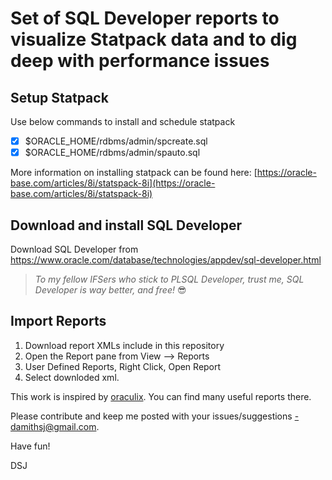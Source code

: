 # Set of SQL Developer reports to visualize Statpack data and to dig deep with performance issues

## Setup Statpack
Use below commands to install and schedule statpack

- [x] $ORACLE_HOME/rdbms/admin/spcreate.sql
- [x] $ORACLE_HOME/rdbms/admin/spauto.sql

More information on installing statpack can be found here: [https://oracle-base.com/articles/8i/statspack-8i](https://oracle-base.com/articles/8i/statspack-8i)

## Download and install SQL Developer
Download SQL Developer from https://www.oracle.com/database/technologies/appdev/sql-developer.html

>_To my fellow IFSers who stick to PLSQL Developer, trust me, SQL Developer is way better, and free!_ 😎

## Import Reports
1. Download report XMLs include in this repository
2. Open the Report pane from View --> Reports
3. User Defined Reports, Right Click, Open Report
4. Select downloded xml.


This work is inspired by [oraculix](https://github.com/oraculix/sql-developer-tools/tree/master/reports). You can find many useful reports there.

Please contribute and keep me posted with your issues/suggestions -damithsj@gmail.com.

Have fun!

DSJ

